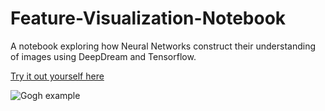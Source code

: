 # Feature-Visualization-Notebook
A notebook exploring how Neural Networks construct their understanding of images using DeepDream and Tensorflow.

[Try it out yourself here](https://colab.research.google.com/drive/1UCL4GDJDFemVS2Dj0kf4-G_dqnTBjh-J)

![Gogh example](https://i.imgur.com/Lx7YF9o.png)
